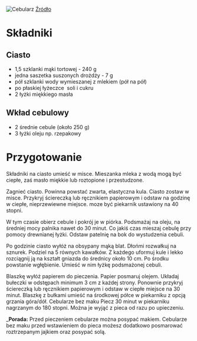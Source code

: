 ![Cebularz](https://cdn.aniagotuje.com/pictures/articles/2016/11/647485-v-1080x1080.jpg)
[Źródło](https://aniagotuje.pl/przepis/domowe-cebularze-bez-maku)
# Składniki
## Ciasto
- 1,5 szklanki mąki tortowej - 240 g
- jedna saszetka suszonych drożdży - 7 g
- pół szklanki wody wymieszanej z mlekiem (pół na pół)
- po płaskiej łyżeczce  soli i cukru
- 2 łyżki miękkiego masła
## Wkład cebulowy
- 2 średnie cebule (około 250 g)
- 3 łyżki oleju np. rzepakowy
# Przygotowanie
Składniki na ciasto umieść w misce. Mieszanka mleka z wodą mogą być ciepłe, zaś masło miękkie lub roztopione i przestudzone.

Zagnieć ciasto. Powinna powstać zwarta, elastyczna kula. Ciasto zostaw w misce. Przykryj ściereczką lub ręcznikiem papierowym i odstaw na godzinę w ciepłe, nieprzewiewne miejsce. moze być piekarnik ustawiony na 40 stopni.

W tym czasie obierz cebule i pokrój je w piórka. Podsmażaj na oleju, na średniej mocy palnika nawet do 30 minut. Co jakiś czas mieszaj cebulę przy pomocy drewnianej łyżki. Odstaw patelnię na bok do wystudzenia cebuli.

Po godzinie ciasto wyłóż na obsypany mąką blat. Dłońmi rozwałkuj na sznurek. Podziel na 5 równych kawałków. Z każdego uformuj kule i lekko rozciągnij ją na kształt gniazda do średnicy około 10 cm. Po środku powstanie wgłębienie. Umieść w nim łyżkę podsmażonej cebuli.

Blaszkę wyłóż papierem do pieczenia. Papier posmaruj olejem. Układaj bułeczki w odstępach minimum 3 cm z każdej strony. Ponownie przykryj ściereczką lub ręcznikiem papierowym i odstaw w ciepłe miejsce na 30 minut. Blaszkę z bułkami umieść na środkowej półce w piekarniku z opcją grzania góra/dół. Cebularze bez maku Piecz 30 minut w piekarniku nagrzanym do 180 stopni. Można je wyjąć z pieca od razu po upieczeniu.

___Porada:__ Przed pieczeniem cebularze można posypać makiem. Cebularze bez maku przed wstawieniem do pieca możesz dodatkowo posmarować roztrzepanym jajkiem oraz posypać solą.
